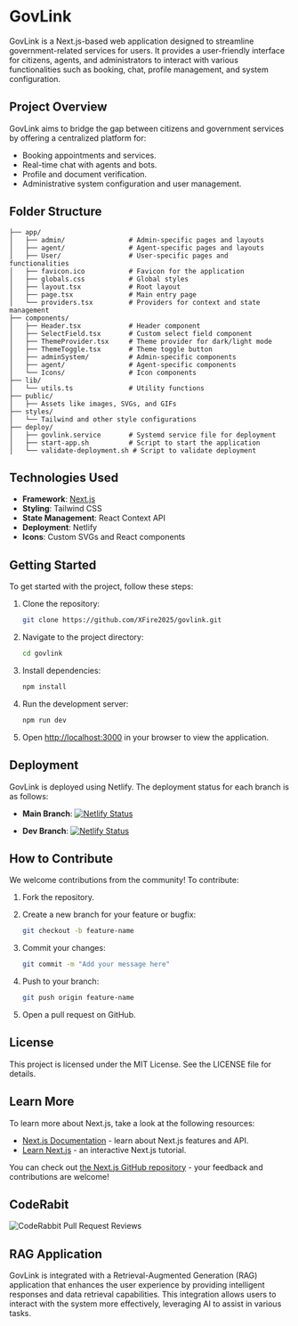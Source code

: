 # GovLink

GovLink is a Next.js-based web application designed to streamline government-related services for users. It provides a user-friendly interface for citizens, agents, and administrators to interact with various functionalities such as booking, chat, profile management, and system configuration.

## Project Overview

GovLink aims to bridge the gap between citizens and government services by offering a centralized platform for:

- Booking appointments and services.
- Real-time chat with agents and bots.
- Profile and document verification.
- Administrative system configuration and user management.

## Folder Structure

```
├── app/
│   ├── admin/                # Admin-specific pages and layouts
│   ├── agent/                # Agent-specific pages and layouts
│   ├── User/                 # User-specific pages and functionalities
│   ├── favicon.ico           # Favicon for the application
│   ├── globals.css           # Global styles
│   ├── layout.tsx            # Root layout
│   ├── page.tsx              # Main entry page
│   └── providers.tsx         # Providers for context and state management
├── components/
│   ├── Header.tsx            # Header component
│   ├── SelectField.tsx       # Custom select field component
│   ├── ThemeProvider.tsx     # Theme provider for dark/light mode
│   ├── ThemeToggle.tsx       # Theme toggle button
│   ├── adminSystem/          # Admin-specific components
│   ├── agent/                # Agent-specific components
│   └── Icons/                # Icon components
├── lib/
│   └── utils.ts              # Utility functions
├── public/
│   ├── Assets like images, SVGs, and GIFs
├── styles/
│   └── Tailwind and other style configurations
├── deploy/
│   ├── govlink.service       # Systemd service file for deployment
│   ├── start-app.sh          # Script to start the application
│   └── validate-deployment.sh # Script to validate deployment
```

## Technologies Used

- **Framework**: [Next.js](https://nextjs.org)
- **Styling**: Tailwind CSS
- **State Management**: React Context API
- **Deployment**: Netlify
- **Icons**: Custom SVGs and React components

## Getting Started

To get started with the project, follow these steps:

1. Clone the repository:

   ```bash
   git clone https://github.com/XFire2025/govlink.git
   ```

2. Navigate to the project directory:

   ```bash
   cd govlink
   ```

3. Install dependencies:

   ```bash
   npm install
   ```

4. Run the development server:

   ```bash
   npm run dev
   ```

5. Open [http://localhost:3000](http://localhost:3000) in your browser to view the application.

## Deployment

GovLink is deployed using Netlify. The deployment status for each branch is as follows:

- **Main Branch**:
  [![Netlify Status](https://api.netlify.com/api/v1/badges/c64faf7b-b410-4c26-82fa-ac50e5b38da1/deploy-status)](https://app.netlify.com/projects/govlink25/deploys)

- **Dev Branch**:
  [![Netlify Status](https://api.netlify.com/api/v1/badges/399ab7d0-ba49-474d-b44b-a5637bfb2d1b/deploy-status)](https://app.netlify.com/projects/govlinkdev/deploys)

## How to Contribute

We welcome contributions from the community! To contribute:

1. Fork the repository.
2. Create a new branch for your feature or bugfix:

   ```bash
   git checkout -b feature-name
   ```

3. Commit your changes:

   ```bash
   git commit -m "Add your message here"
   ```

4. Push to your branch:

   ```bash
   git push origin feature-name
   ```

5. Open a pull request on GitHub.

## License

This project is licensed under the MIT License. See the LICENSE file for details.

## Learn More

To learn more about Next.js, take a look at the following resources:

- [Next.js Documentation](https://nextjs.org/docs) - learn about Next.js features and API.
- [Learn Next.js](https://nextjs.org/learn) - an interactive Next.js tutorial.

You can check out [the Next.js GitHub repository](https://github.com/vercel/next.js) - your feedback and contributions are welcome!

## CodeRabit
![CodeRabbit Pull Request Reviews](https://img.shields.io/coderabbit/prs/github/XFire2025/govlink?utm_source=oss&utm_medium=github&utm_campaign=XFire2025%2Fgovlink&labelColor=171717&color=FF570A&link=https%3A%2F%2Fcoderabbit.ai&label=CodeRabbit+Reviews)

## RAG Application
GovLink is integrated with a Retrieval-Augmented Generation (RAG) application that enhances the user experience by providing intelligent responses and data retrieval capabilities. This integration allows users to interact with the system more effectively, leveraging AI to assist in various tasks.